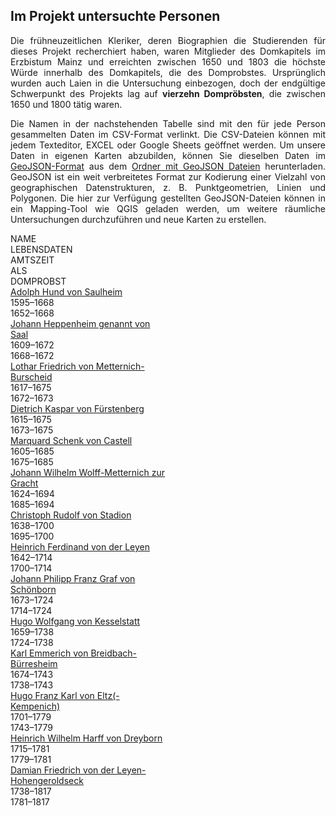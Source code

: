 <h2>Im Projekt untersuchte Personen</h2>

<p align="justify">Die frühneuzeitlichen Kleriker, deren Biographien die Studierenden für dieses Projekt recherchiert haben, waren Mitglieder des Domkapitels im Erzbistum Mainz und erreichten zwischen 1650 und 1803 die höchste Würde innerhalb des Domkapitels, die des Domprobstes. Ursprünglich wurden auch Laien in die Untersuchung einbezogen, doch der endgültige Schwerpunkt des Projekts lag auf <strong>vierzehn Dompröbsten</strong>, die zwischen 1650 und 1800 tätig waren.</p>

<p align="justify">Die Namen in der nachstehenden Tabelle sind mit den für jede Person gesammelten Daten im CSV-Format verlinkt. Die CSV-Dateien können mit jedem Texteditor, EXCEL oder Google Sheets geöffnet werden. Um unsere Daten in eigenen Karten abzubilden, können Sie dieselben Daten im <a href="https://geojson.org/">GeoJSON-Format</a> aus dem <a href="./GeoJSON layers">Ordner mit GeoJSON Dateien</a> herunterladen. GeoJSON ist ein weit verbreitetes Format zur Kodierung einer Vielzahl von geographischen Datenstrukturen, z. B. Punktgeometrien, Linien und Polygonen. Die hier zur Verfügung gestellten GeoJSON-Dateien können in ein Mapping-Tool wie QGIS geladen werden, um weitere räumliche Untersuchungen durchzuführen und neue Karten zu erstellen.</p>

<div class="divTable">
<div class="divTableBody">
<div class="headRow">
<div class="divTableCell" style="width:50%">NAME</div>
<div class="divTableCell" style="width:20%">LEBENSDATEN</div>
<div class="divTableCell" style="width:20%">AMTSZEIT<br /> ALS DOMPROBST</div>
</div>
<div class="divTableRow">
<div class="divTableCell" style="width:50%"><a href="https://github.com/ieg-dhr/DigiKAR_Projektseminar/blob/pages-dev/CSV tables/CSV_Domherren_individualBIOGRAPHIES/Adolph Hund von Saulheim.csv">Adolph Hund von Saulheim</a></div>
<div class="divTableCell" style="width:20%">1595&ndash;1668</div>
<div class="divTableCell" style="width:20%">1652&ndash;1668</div>
</div>
<div class="divTableRow">
<div class="divTableCell" style="width:50%"><a href="https://github.com/ieg-dhr/DigiKAR_Projektseminar/blob/pages-dev/CSV tables/CSV_Domherren_individualBIOGRAPHIES/Johann Heppenheim genannt von Saal.csv">Johann Heppenheim genannt von Saal</a></div>
<div class="divTableCell" style="width:20%">1609&ndash;1672</div>
<div class="divTableCell" style="width:20%">1668&ndash;1672</div>
</div>
<div class="divTableRow">
<div class="divTableCell" style="width:50%"><a href="https://github.com/ieg-dhr/DigiKAR_Projektseminar/blob/pages-dev/CSV tables/CSV_Domherren_individualBIOGRAPHIES/Lothar Friedrich von Metternich-Burscheid.csv">Lothar Friedrich von Metternich-Burscheid</a></div>
<div class="divTableCell" style="width:20%">1617&ndash;1675</div>
<div class="divTableCell" style="width:20%">1672&ndash;1673</div>
</div>
<div class="divTableRow">
<div class="divTableCell" style="width:50%"><a href="https://github.com/ieg-dhr/DigiKAR_Projektseminar/blob/pages-dev/CSV tables/CSV_Domherren_individualBIOGRAPHIES/Dietrich Kaspar von F&uuml;rstenberg.csv">Dietrich Kaspar von F&uuml;rstenberg</a></div>
<div class="divTableCell" style="width:20%">1615&ndash;1675</div>
<div class="divTableCell" style="width:20%">1673&ndash;1675</div>
</div>
<div class="divTableRow">
<div class="divTableCell" style="width:50%"><a href="https://github.com/ieg-dhr/DigiKAR_Projektseminar/blob/pages-dev/CSV tables/CSV_Domherren_individualBIOGRAPHIES/Marquard Schenk von Castell.csv">Marquard Schenk von Castell</a></div>
<div class="divTableCell" style="width:20%">1605&ndash;1685</div>
<div class="divTableCell" style="width:20%">1675&ndash;1685</div>
</div>
<div class="divTableRow">
<div class="divTableCell" style="width:50%"><a href="https://github.com/ieg-dhr/DigiKAR_Projektseminar/blob/pages-dev/CSV tables/CSV_Domherren_individualBIOGRAPHIES/Johann Wilhelm Wolff-Metternich zur Gracht.csv">Johann Wilhelm Wolff-Metternich zur Gracht</a></div>
<div class="divTableCell" style="width:20%">1624&ndash;1694</div>
<div class="divTableCell" style="width:20%">1685&ndash;1694</div>
</div>
<div class="divTableRow">
<div class="divTableCell" style="width:50%"><a href="https://github.com/ieg-dhr/DigiKAR_Projektseminar/blob/pages-dev/CSV tables/CSV_Domherren_individualBIOGRAPHIES/Christoph Rudolf von Stadion.csv">Christoph Rudolf von Stadion</a></div>
<div class="divTableCell" style="width:20%">1638&ndash;1700</div>
<div class="divTableCell" style="width:20%">1695&ndash;1700</div>
</div>
<div class="divTableRow">
<div class="divTableCell" style="width:50%"><a href="https://github.com/ieg-dhr/DigiKAR_Projektseminar/blob/pages-dev/CSV tables/CSV_Domherren_individualBIOGRAPHIES/Heinrich Ferdinand von der Leyen.csv">Heinrich Ferdinand von der Leyen</a></div>
<div class="divTableCell" style="width:20%">1642&ndash;1714</div>
<div class="divTableCell" style="width:20%">1700&ndash;1714</div>
</div>
<div class="divTableRow">
<div class="divTableCell" style="width:50%"><a href="https://github.com/ieg-dhr/DigiKAR_Projektseminar/blob/pages-dev/CSV tables/CSV_Domherren_individualBIOGRAPHIES/Johann Philipp Franz Graf von Sch&ouml;nborn.csv">Johann Philipp Franz Graf von Sch&ouml;nborn</a></div>
<div class="divTableCell" style="width:20%">1673&ndash;1724</div>
<div class="divTableCell" style="width:20%">1714&ndash;1724</div>
</div>
<div class="divTableRow">
<div class="divTableCell" style="width:50%"><a href="https://github.com/ieg-dhr/DigiKAR_Projektseminar/blob/pages-dev/CSV tables/CSV_Domherren_individualBIOGRAPHIES/Hugo Wolfgang von Kesselstatt.csv">Hugo Wolfgang von Kesselstatt</a></div>
<div class="divTableCell" style="width:20%">1659&ndash;1738</div>
<div class="divTableCell" style="width:20%">1724&ndash;1738</div>
</div>
<div class="divTableRow">
<div class="divTableCell" style="width:50%"><a href="https://github.com/ieg-dhr/DigiKAR_Projektseminar/blob/pages-dev/CSV tables/CSV_Domherren_individualBIOGRAPHIES/Karl Emmerich von Breidbach-B&uuml;rresheim.csv">Karl Emmerich von Breidbach-B&uuml;rresheim</a></div>
<div class="divTableCell" style="width:20%">1674&ndash;1743</div>
<div class="divTableCell" style="width:20%">1738&ndash;1743</div>
</div>
<div class="divTableRow">
<div class="divTableCell" style="width:50%"><a href="https://github.com/ieg-dhr/DigiKAR_Projektseminar/blob/pages-dev/CSV tables/CSV_Domherren_individualBIOGRAPHIES/Hugo Franz Karl von Eltz(-Kempenich).csv">Hugo Franz Karl von Eltz(-Kempenich)</a></div>
<div class="divTableCell" style="width:20%">1701&ndash;1779</div>
<div class="divTableCell" style="width:20%">1743&ndash;1779</div>
</div>
<div class="divTableRow">
<div class="divTableCell" style="width:50%"><a href="https://github.com/ieg-dhr/DigiKAR_Projektseminar/blob/pages-dev/CSV tables/CSV_Domherren_individualBIOGRAPHIES/Heinrich Wilhelm Harff von Dreyborn.csv">Heinrich Wilhelm Harff von Dreyborn</a></div>
<div class="divTableCell" style="width:20%">1715&ndash;1781</div>
<div class="divTableCell" style="width:20%">1779&ndash;1781</div>
</div>
<div class="divTableRow">
<div class="divTableCell" style="width:50%"><a href="https://github.com/ieg-dhr/DigiKAR_Projektseminar/blob/pages-dev/CSV tables/CSV_Domherren_individualBIOGRAPHIES/Damian Friedrich von der Leyen-Hohengeroldseck.csv">Damian Friedrich von der Leyen-Hohengeroldseck</a></div>
<div class="divTableCell" style="width:20%">1738&ndash;1817</div>
<div class="divTableCell" style="width:20%">1781&ndash;1817</div>
</div>
</div>
</div>
